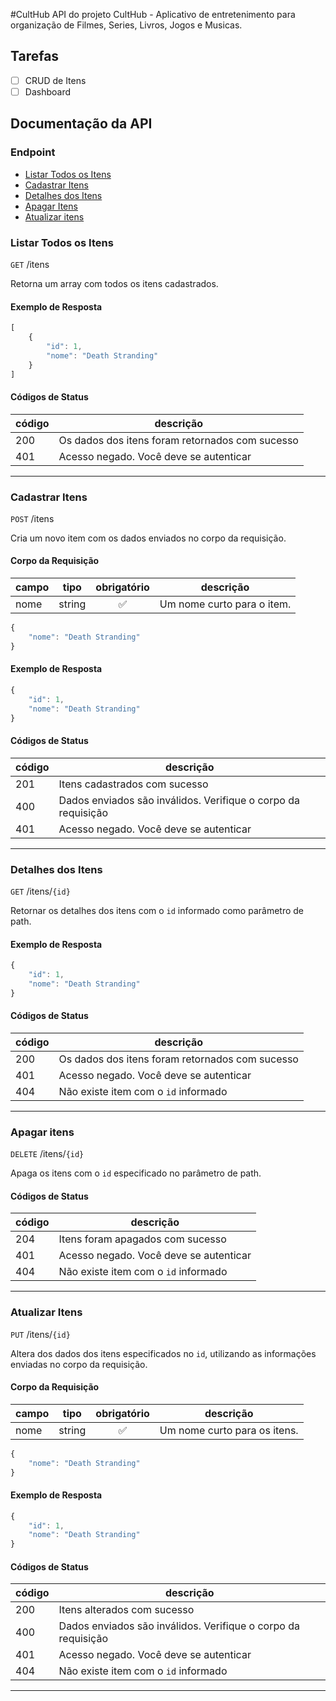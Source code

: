#CultHub
API do projeto CultHub - Aplicativo de entretenimento para organização de Filmes, Series, Livros, Jogos e Musicas.

## Tarefas

- [ ] CRUD de Itens
- [ ] Dashboard

## Documentação da API

### Endpoint
- [Listar Todos os Itens](#listar-todas-os-itens)
- [Cadastrar Itens](#cadastrar-itens)
- [Detalhes dos Itens](#detalhes-dos-itens)
- [Apagar Itens](#apagar-itens)
- [Atualizar itens](#atualizar-itens)

### Listar Todos os Itens

`GET` /itens

Retorna um array com todos os itens cadastrados.

#### Exemplo de Resposta

```js
[
    {
        "id": 1,
        "nome": "Death Stranding"
    }
]
```

#### Códigos de Status

|código|descrição|
|------|---------|
|200|Os dados dos itens foram retornados com sucesso
|401|Acesso negado. Você deve se autenticar

---

### Cadastrar Itens

`POST` /itens

Cria um novo item com os dados enviados no corpo da requisição.

#### Corpo da Requisição

|campo|tipo|obrigatório|descrição|
|-----|----|:-----------:|---------|
|nome|string|✅|Um nome curto para o item.

```js
{
    "nome": "Death Stranding"
}
```

#### Exemplo de Resposta

```js
{
    "id": 1,
    "nome": "Death Stranding"
}
```

#### Códigos de Status

|código|descrição|
|------|---------|
|201|Itens cadastrados com sucesso
|400|Dados enviados são inválidos. Verifique o corpo da requisição
|401|Acesso negado. Você deve se autenticar

---

### Detalhes dos Itens

`GET` /itens/`{id}`

Retornar os detalhes dos itens com o `id` informado como parâmetro de path.

#### Exemplo de Resposta

```js
{
    "id": 1,
    "nome": "Death Stranding"
}
```

#### Códigos de Status

|código|descrição|
|------|---------|
|200|Os dados dos itens foram retornados com sucesso
|401|Acesso negado. Você deve se autenticar
|404|Não existe item com o `id` informado

___

### Apagar itens

`DELETE` /itens/`{id}`

Apaga os itens com o `id` especificado no parâmetro de path.

#### Códigos de Status

|código|descrição|
|------|---------|
|204|Itens foram apagados com sucesso
|401|Acesso negado. Você deve se autenticar
|404|Não existe item com o `id` informado

___

### Atualizar Itens

`PUT` /itens/`{id}`

Altera dos dados dos itens especificados no `id`, utilizando as informações enviadas no corpo da requisição.

#### Corpo da Requisição

|campo|tipo|obrigatório|descrição|
|-----|----|:-----------:|---------|
|nome|string|✅|Um nome curto para os itens.

```js
{
    "nome": "Death Stranding"
}
```
#### Exemplo de Resposta

```js
{
    "id": 1,
    "nome": "Death Stranding"
}
```

#### Códigos de Status

|código|descrição|
|------|---------|
|200|Itens alterados com sucesso
|400|Dados enviados são inválidos. Verifique o corpo da requisição
|401|Acesso negado. Você deve se autenticar
|404|Não existe item com o `id` informado

---
